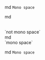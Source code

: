 <abbr>md</abbr> `Mono space`

<table>md</table> `not mono space`

<div>md</div> `mono space`

<span>md</span> `Mono space`

